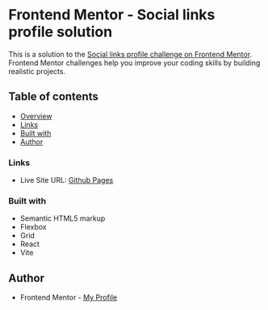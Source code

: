 # Frontend Mentor - Social links profile solution

This is a solution to the [Social links profile challenge on Frontend Mentor](https://www.frontendmentor.io/challenges/social-links-profile-UG32l9m6dQ). Frontend Mentor challenges help you improve your coding skills by building realistic projects.

## Table of contents

- [Overview](#overview)
- [Links](#links)
- [Built with](#built-with)
- [Author](#author)

### Links

- Live Site URL: [Github Pages](https://pk-recipe-page.netlify.app/)

### Built with

- Semantic HTML5 markup
- Flexbox
- Grid
- React
- Vite

## Author

- Frontend Mentor - [My Profile](https://www.frontendmentor.io/profile/Pkthunder87)
